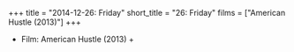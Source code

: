 +++
title = "2014-12-26: Friday"
short_title = "26: Friday"
films = ["American Hustle (2013)"]
+++


* Film: American Hustle (2013) +

